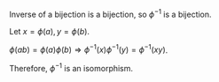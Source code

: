 Inverse of a bijection is a bijection, so $\phi^{-1}$ is a bijection.

Let $x = \phi(a), y = \phi(b)$.

$\phi(ab) = \phi(a)\phi(b) \Rightarrow \phi^{-1}(x)\phi^{-1}(y) = \phi^{-1}(xy)$.

Therefore, $\phi^{-1}$ is an isomorphism.

